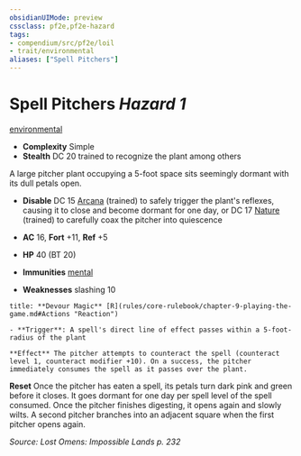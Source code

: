 ```yaml
---
obsidianUIMode: preview
cssclass: pf2e,pf2e-hazard
tags:
- compendium/src/pf2e/loil
- trait/environmental
aliases: ["Spell Pitchers"]
---
```

# Spell Pitchers *Hazard 1*  
[environmental](environmental.md "Environmental Hazard Trait")  

- **Complexity** Simple
- **Stealth** DC 20 trained to recognize the plant among others  

A large pitcher plant occupying a 5-foot space sits seemingly dormant with its dull petals open.

- **Disable** DC 15 [Arcana](skills.md#Arcana) (trained) to safely trigger the plant's reflexes, causing it to close and become dormant for one day, or DC 17 [Nature](skills.md#Nature) (trained) to carefully coax the pitcher into quiescence  

- **AC** 16, **Fort** +11, **Ref** +5
- **HP** 40 (BT 20)
- **Immunities** [mental](mental.md "Mental Effect Trait")
- **Weaknesses** slashing 10

```ad-embed-ability
title: **Devour Magic** [R](rules/core-rulebook/chapter-9-playing-the-game.md#Actions "Reaction")

- **Trigger**: A spell's direct line of effect passes within a 5-foot-radius of the plant

**Effect** The pitcher attempts to counteract the spell (counteract level 1, counteract modifier +10). On a success, the pitcher immediately consumes the spell as it passes over the plant.
```

**Reset** Once the pitcher has eaten a spell, its petals turn dark pink and green before it closes. It goes dormant for one day per spell level of the spell consumed. Once the pitcher finishes digesting, it opens again and slowly wilts. A second pitcher branches into an adjacent square when the first pitcher opens again.  

*Source: Lost Omens: Impossible Lands p. 232*